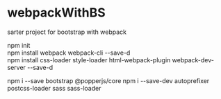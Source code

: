 # webpackWithBS
sarter project for bootstrap with webpack 

npm init    
npm install webpack webpack-cli --save-d      
npm install css-loader style-loader html-webpack-plugin webpack-dev-server --save-d

npm i --save bootstrap @popperjs/core
npm i --save-dev autoprefixer  postcss-loader sass sass-loader  